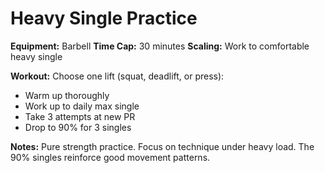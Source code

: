 # Heavy Single Practice

**Equipment:** Barbell
**Time Cap:** 30 minutes
**Scaling:** Work to comfortable heavy single

**Workout:**
Choose one lift (squat, deadlift, or press):
- Warm up thoroughly
- Work up to daily max single
- Take 3 attempts at new PR
- Drop to 90% for 3 singles

**Notes:**
Pure strength practice. Focus on technique under heavy load. The 90% singles reinforce good movement patterns.